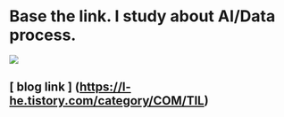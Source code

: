 # Base the link. I study about AI/Data process.
<a href="https://dacon.io/"><img src="https://img.shields.io/badge/Dacon-1769AA?style=flat-square&logo=D&logoColor=white"/></a>

## [ blog link ] (https://l-he.tistory.com/category/COM/TIL)

